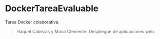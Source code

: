 # DockerTareaEvaluable
Tarea Docker colaborativa.  
> Raquel Cabezas y María Clemente.
> Despliegue de aplicaciones web.
